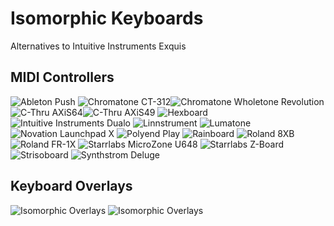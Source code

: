 # Isomorphic Keyboards
Alternatives to Intuitive Instruments Exquis

## MIDI Controllers

![Ableton Push](ableton_push.jpg)
![Chromatone CT-312](chromatone_ct-312.jpg)![Chromatone Wholetone Revolution](chromatone_wholetone_revolution.jpg)
![C-Thru AXiS64](c-thru_axis64.jpg)![C-Thru AXiS49](c-thru_axis49.jpg)
![Hexboard](hexboard.jpeg)
![Intuitive Instruments Dualo](intuitive_instruments_dualo.webp)
![Linnstrument](linnstrument.jpeg)
![Lumatone](lumatone.jpg)
![Novation Launchpad X](novation_launchpad_x.png)
![Polyend Play](polyend_play.png)
![Rainboard](rainboard.JPG)
![Roland 8XB](roland_8xb.jpg)
![Roland FR-1X](roland_fr-1x.jpg)
![Starrlabs MicroZone U648](starrlabs_microzone_u648.jpg)
![Starrlabs Z-Board](starrlabs_z-board.jpg)
![Strisoboard](strisoboard.jpg)
![Synthstrom Deluge](synthstrom_deluge.jpg)

## Keyboard Overlays

![Isomorphic Overlays](isomorphic_overlays.jpg)
![Isomorphic Overlays](isomorphic_overlays_og.jpg)


